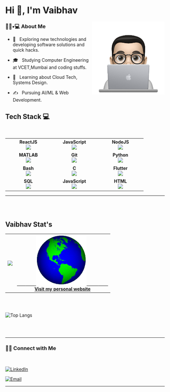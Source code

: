 <!-- <img src="https://github.com/VaibhavT04/VaibhavT04/blob/main/svg.svg"/> -->


<h1>Hi 👋, I'm Vaibhav</h1>

<img align='right' src="https://github.com/VaibhavT04/VaibhavT04/blob/main/profile-img.png" width="230">

<h3> 👨🏻•💻 About Me </h3>



- 🤔 &nbsp; Exploring new technologies and developing software solutions and quick hacks.

- 🎓 &nbsp; Studying Computer Engineering at VCET,Mumbai and coding stuffs.

- 🌱 &nbsp; Learning about Cloud Tech, Systems Design.

- ✍️ &nbsp; Pursuing AI/ML & Web Development.



## Tech Stack :computer:

<br>
<table>
<tbody>
 <tr>
<td align="center" width="20%">
<span><b><center>ReactJS</center></b></span> 
<img height=60px src="https://img.icons8.com/ultraviolet/2x/react.png"> 
</td>

<td align="center" width="20%">
<span><b><center>JavaScript</center></b></span> 
<img height=65px src="https://img.icons8.com/color/2x/javascript.png"> 
</td>

<td align="center" width="20%">
<span><b><center>NodeJS</center></b></span> 
<img height=60px src="https://img.icons8.com/color/2x/nodejs.png"> 
</td>
</tr>

<tr>
<td align="center" width="20%">
<span><b><center>MATLAB</center></b></span> 
<img height=65px src="https://img.icons8.com/nolan/2x/matlab.png"> 
</td>

<td align="center" width="20%">
<span><b><center>Git</center></b></span> 
<img height=65px src="https://img.icons8.com/ios-glyphs/2x/github-2.png"> 
</td>

<td align="center" width="20%">
<span><b><center>Python</center></b></span> 
<img height=65px src="https://img.icons8.com/color/2x/python.png"> 
</td>
</tr>

<tr>
<td align="center" width="20%">
<span><b><center>Bash</center></b></span> 
<img height=65px src="https://img.icons8.com/bubbles/2x/console.png"> 
</td>

<td align="center" width="20%">
<span><b><center>C</center></b></span> 
<img height=65px src="https://isocpp.org/assets/images/cpp_logo.png"> 
</td>



<td align="center" width="20%">
<span><b><center>Flutter</center></b></span> 
<img height=65px src="https://img.icons8.com/color/2x/flutter.png"> 
</td>
</tr>

<tr>
<td align="center" width="20%">
<span><b><center>SQL</center></b></span> 
<img height=65px src="https://img.icons8.com/ios-filled/2x/sql.png"> 
</td>

<td align="center" width="20%">
<span><b><center>JavaScript</center></b></span> 
<img height=65px src="https://img.icons8.com/color/2x/javascript.png"> 
</td>

<td align="center" width="20%">
<span><b><center>HTML</center></b></span> 
<img height=65px src="https://img.icons8.com/color/2x/html-5.png"> 
</td>
</tr>

</tbody>
</table>

____



<br/><br/>



<table width="100%"  border="0" cellpadding="0" cellspacing="0">
 <h2>Vaibhav Stat's</h2>
  <tr>
    <td align="center">
      <img align="left" src="https://github-readme-stats.vercel.app/api?username=VaibhavT04&show_icons=true" />
    </td>
    <td align="center">
      <a href="https://benyou.me">
        <span>&nbsp;&nbsp;&nbsp;&nbsp;&nbsp;&nbsp;&nbsp;</span>
        <span>&nbsp;&nbsp;&nbsp;&nbsp;&nbsp;&nbsp;&nbsp;</span>
        <img src="https://github.com/benyou1969/benyou1969/blob/master/globe.gif?raw=true" />
        <span>&nbsp;&nbsp;&nbsp;&nbsp;&nbsp;&nbsp;&nbsp;&nbsp;</span>
        <span>&nbsp;&nbsp;&nbsp;&nbsp;&nbsp;&nbsp;&nbsp;&nbsp;</span>
        <br>
        <strong>Visit my personal website </strong>
    </td>
  </tr>
</table>

<br/>

<br/>

<!-- <img src="https://github.com/VaibhavT04/VaibhavT04/blob/main/profile-img.png" width="350" align='right'> -->

![Top Langs](https://github-readme-stats.vercel.app/api/top-langs/?username=VaibhavT04&show_icons=true)

<br><br>



<hr>



<h3> 🤝🏻 Connect with Me </h3>

<br>



<p align="center">

<!-- <a href="https://shivammalpani.netlify.app/"><img alt="Website" src="https://img.shields.io/badge/shivammalpani.netlify.app-black?style=flat-square&logo=google-chrome"></a> 
<a href="https://www.instagram.com/"><img alt="Instagram" src="https://img.shields.io/badge/Instagram-i__disbalance-black?style=flat-square&logo=instagram"></a>

![Visitor count](https://visitor-badge.laobi.icu/badge?page_id=shivam0110.shivam0110)   <img src="https://media.giphy.com/media/dxn6fRlTIShoeBr69N/giphy.gif" width="30">
-->

<a href="https://www.linkedin.com/in/vaibhav-tatkare-code/"><img alt="LinkedIn" src="https://img.shields.io/badge/LinkedIn-Vaibhav%20Tatkare-blue?style=flat-square&logo=linkedin"></a>

<a href="mailto:vaibhavtatkare@outlook.com"><img alt="Email" src="https://img.shields.io/badge/Email-vaibhavtatkare@outlook.com-blue?style=flat-square&logo=outlook"></a>

</p>




<hr>
